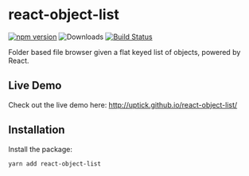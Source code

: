 # react-object-list

[![npm version](https://badge.fury.io/js/react-object-list.svg)](http://badge.fury.io/js/react-object-list)
![Downloads](http://img.shields.io/npm/dm/react-object-list.svg?style=flat)
[![Build Status](https://travis-ci.org/uptick/django-model-import.svg?branch=master)](https://travis-ci.org/uptick/django-model-import)

Folder based file browser given a flat keyed list of objects, powered by React.

## Live Demo

Check out the live demo here: http://uptick.github.io/react-object-list/

## Installation

Install the package:

```
yarn add react-object-list
```
